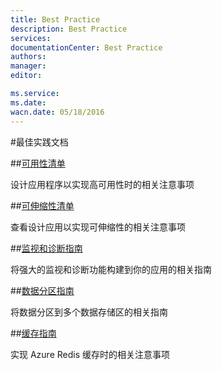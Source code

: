 ```yaml
---
title: Best Practice
description: Best Practice
services: 
documentationCenter: Best Practice
authors: 
manager: 
editor: 

ms.service: 
ms.date: 
wacn.date: 05/18/2016
---
```


#最佳实践文档

##[可用性清单](./best-practices-availability-checklist.md)

设计应用程序以实现高可用性时的相关注意事项

##[可伸缩性清单](./best-practices-scalability-checklist.md)

查看设计应用以实现可伸缩性的相关注意事项

##[监视和诊断指南](./best-practices-monitoring.md)

将强大的监视和诊断功能构建到你的应用的相关指南

##[数据分区指南](./best-practices-data-partitioning.md)

将数据分区到多个数据存储区的相关指南

##[缓存指南](./best-practices-caching.md)

实现 Azure Redis 缓存时的相关注意事项
</br>
</br>
</br>
</br>
</br>
</br>
</br>
</br>

